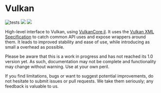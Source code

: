 # Vulkan

![tests](https://github.com/serenity4/Vulkan.jl/workflows/ci/badge.svg) [![](https://img.shields.io/badge/docs-stable-blue.svg)](https://serenity4.github.io/Vulkan.jl/stable) [![](https://img.shields.io/badge/docs-dev-blue.svg)](https://serenity4.github.io/Vulkan.jl/dev)

High-level interface to Vulkan, using [VulkanCore.jl](https://github.com/JuliaGPU/VulkanCore.jl). It uses the [Vulkan XML Specification](https://www.khronos.org/registry/vulkan/) to catch common API uses and expose wrappers around them. It leads to improved stability and ease of use, while introducing as small a overhead as possible.

Please be aware that this is a work in progress and has not reached its 1.0 version yet. As such, documentation may not be complete and functionality may change without warning. Use at your own peril.

If you find limitations, bugs or want to suggest potential improvements, do not hesitate to submit issues or pull requests. We take them seriously; any feedback is valuable to us.
